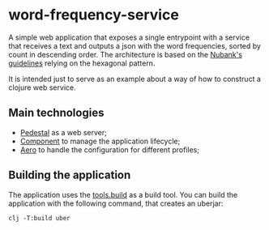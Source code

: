 # word-frequency-service

A simple web application that exposes a single entrypoint with a service that receives a text and outputs a json with the word frequencies, sorted by count in descending order. The architecture is based on the [Nubank's guidelines](https://github.com/geraldodev/basic-microservice-example) relying on the hexagonal pattern.

It is intended just to serve as an example about a way of how to construct a clojure web service.

## Main technologies
- [Pedestal](https://github.com/pedestal/pedestal) as a web server;
- [Component](https://github.com/stuartsierra/component) to manage the application lifecycle;
- [Aero](https://github.com/juxt/aero) to handle the configuration for different profiles;

## Building the application

The application uses the [tools.build](https://github.com/clojure/tools.build) as a build tool. You can build the application with the following command, that creates an uberjar:

``` 
clj -T:build uber
```
